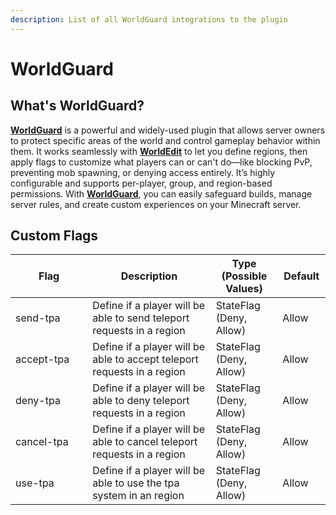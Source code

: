 ```yaml
---
description: List of all WorldGuard integrations to the plugin
---
```


# WorldGuard

## What's WorldGuard?

[**WorldGuard**](https://modrinth.com/plugin/worldguard) is a powerful and widely-used plugin that allows server owners to protect specific areas of the world and control gameplay behavior within them. It works seamlessly with [**WorldEdit**](https://modrinth.com/plugin/worldedit) to let you define regions, then apply flags to customize what players can or can't do—like blocking PvP, preventing mob spawning, or denying access entirely. It’s highly configurable and supports per-player, group, and region-based permissions. With [**WorldGuard**](https://modrinth.com/plugin/worldguard), you can easily safeguard builds, manage server rules, and create custom experiences on your Minecraft server.

## Custom Flags

<table><thead><tr><th width="195">Flag</th><th width="359">Description</th><th width="126">Type (Possible Values)</th><th width="68">Default</th></tr></thead><tbody><tr><td>send-tpa</td><td>Define if a player will be able to send teleport requests in a region</td><td>StateFlag (Deny, Allow)</td><td>Allow</td></tr><tr><td>accept-tpa</td><td>Define if a player will be able to accept teleport requests in a region</td><td>StateFlag (Deny, Allow)</td><td>Allow</td></tr><tr><td>deny-tpa</td><td>Define if a player will be able to deny teleport requests in a region</td><td>StateFlag (Deny, Allow)</td><td>Allow</td></tr><tr><td>cancel-tpa</td><td>Define if a player will be able to cancel teleport requests in a region</td><td>StateFlag (Deny, Allow)</td><td>Allow</td></tr><tr><td>use-tpa</td><td>Define if a player will be able to use the tpa system in an region</td><td>StateFlag (Deny, Allow)</td><td>Allow</td></tr></tbody></table>
